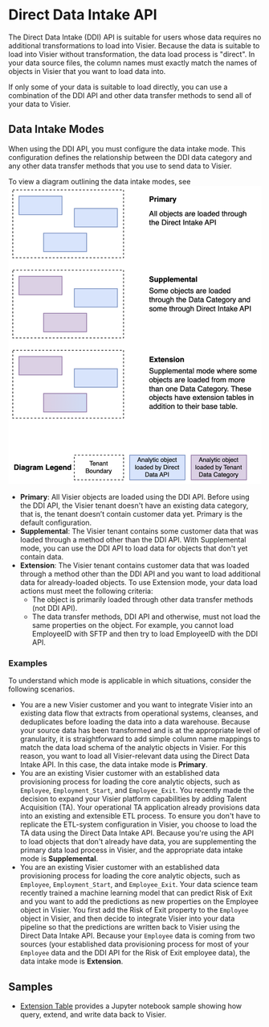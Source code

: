 # Direct Data Intake API
The Direct Data Intake (DDI) API is suitable for users whose data requires no additional transformations to load into Visier. Because the data is suitable to load into Visier without transformation, the data load process is "direct". In your data source files, the column names must exactly match the names of objects in Visier that you want to load data into.

If only some of your data is suitable to load directly, you can use a combination of the DDI API and other data transfer methods to send all of your data to Visier.

## Data Intake Modes
When using the DDI API, you must configure the data intake mode. This configuration defines the relationship between the DDI data category and any other data transfer methods that you use to send data to Visier.

To view a diagram outlining the data intake modes, see
![Three Direct Data Intake API Load Modes](/assets/images/load-options.png)
* **Primary**: All Visier objects are loaded using the DDI API. Before using the DDI API, the Visier tenant doesn't have an existing data category, that is, the tenant doesn’t contain customer data yet. Primary is the default configuration.
* **Supplemental**: The Visier tenant contains some customer data that was loaded through a method other than the DDI API. With Supplemental mode, you can use the DDI API to load data for objects that don't yet contain data.
* **Extension**: The Visier tenant contains customer data that was loaded through a method other than the DDI API and you want to load additional data for already-loaded objects. To use Extension mode, your data load actions must meet the following criteria:
    * The object is primarily loaded through other data transfer methods (not DDI API).
    * The data transfer methods, DDI API and otherwise, must not load the same properties on the object. For example, you cannot load EmployeeID with SFTP and then try to load EmployeeID with the DDI API.

### Examples
To understand which mode is applicable in which situations, consider the following scenarios.
* You are a new Visier customer and you want to integrate Visier into an existing data flow that extracts from operational systems, cleanses, and deduplicates before loading the data into a data warehouse. Because your source data has been transformed and is at the appropriate level of granularity, it is straightforward to add simple column name mappings to match the data load schema of the analytic objects in Visier. For this reason, you want to load all Visier-relevant data using the Direct Data Intake API. In this case, the data intake mode is **Primary**.
* You are an existing Visier customer with an established data provisioning process for loading the core analytic objects, such as `Employee`, `Employment_Start`, and `Employee_Exit`. You recently made the decision to expand your Visier platform capabilities by adding Talent Acquisition (TA). Your operational TA application already provisions data into an existing and extensible ETL process. To ensure you don't have to replicate the ETL-system configuration in Visier, you choose to load the TA data using the Direct Data Intake API. Because you're using the API to load objects that don't already have data, you are supplementing the primary data load process in Visier, and the appropriate data intake mode is **Supplemental**.
* You are an existing Visier customer with an established data provisioning process for loading the core analytic objects, such as `Employee`, `Employment_Start`, and `Employee_Exit`. Your data science team recently trained a machine learning model that can predict Risk of Exit and you want to add the predictions as new properties on the Employee object in Visier. You first add the Risk of Exit property to the `Employee` object in Visier, and then decide to integrate Visier into your data pipeline so that the predictions are written back to Visier using the Direct Data Intake API. Because your `Employee` data is coming from two sources (your established data provisioning process for most of your `Employee` data and the DDI API for the Risk of Exit employee data), the data intake mode is **Extension**.

## Samples
* [Extension Table](extension-table/jupyter/name-rank-sample.ipynb) provides a Jupyter notebook sample showing how query, extend, and write data back to Visier.
